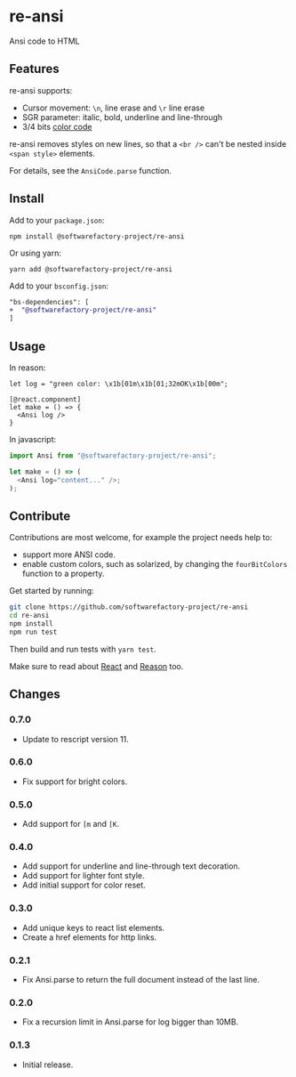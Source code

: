 # re-ansi

Ansi code to HTML

## Features

re-ansi supports:

* Cursor movement: `\n`, line erase and `\r` line erase
* SGR parameter: italic, bold, underline and line-through
* 3/4 bits [color code][ansi-color-code]

re-ansi removes styles on new lines, so that a `<br />` can't be nested inside `<span style>` elements.

For details, see the `AnsiCode.parse` function.

## Install

Add to your `package.json`:

```
npm install @softwarefactory-project/re-ansi
```

Or using yarn:

```
yarn add @softwarefactory-project/re-ansi
```

Add to your `bsconfig.json`:

```diff
"bs-dependencies": [
+  "@softwarefactory-project/re-ansi"
]
```

## Usage

In reason:

```reason
let log = "green color: \x1b[01m\x1b[01;32mOK\x1b[00m";

[@react.component]
let make = () => {
  <Ansi log />
}
```

In javascript:

```javascript
import Ansi from "@softwarefactory-project/re-ansi";

let make = () => (
  <Ansi log="content..." />;
);
```

## Contribute

Contributions are most welcome, for example the project needs help to:

- support more ANSI code.
- enable custom colors, such as solarized, by changing the `fourBitColors` function to a property.

Get started by running:

```sh
git clone https://github.com/softwarefactory-project/re-ansi
cd re-ansi
npm install
npm run test
```

Then build and run tests with `yarn test`.

Make sure to read about [React][reason-react] and [Reason][rescript-lang] too.

## Changes

### 0.7.0

- Update to rescript version 11.

### 0.6.0

- Fix support for bright colors.

### 0.5.0

- Add support for `[m` and `[K`.

### 0.4.0

- Add support for underline and line-through text decoration.
- Add support for lighter font style.
- Add initial support for color reset.

### 0.3.0

- Add unique keys to react list elements.
- Create a href elements for http links.

### 0.2.1

- Fix Ansi.parse to return the full document instead of the last line.

### 0.2.0

- Fix a recursion limit in Ansi.parse for log bigger than 10MB.

### 0.1.3

- Initial release.

[ansi-color-code]: https://en.wikipedia.org/wiki/ANSI_escape_code#3-bit_and_4-bit
[reason-react]: https://reasonml.github.io/reason-react/docs/en/components
[rescript-lang]: https://rescript-lang.org/docs/manual/v8.0.0/overview
